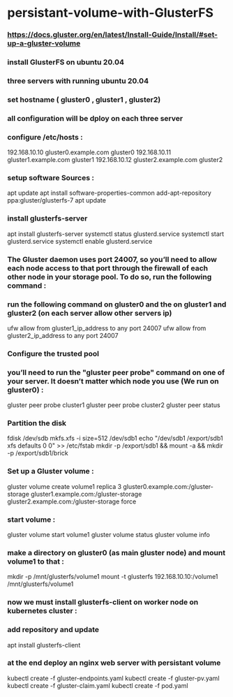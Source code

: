 # persistant-volume-with-GlusterFS
### https://docs.gluster.org/en/latest/Install-Guide/Install/#set-up-a-gluster-volume
### install GlusterFS on ubuntu 20.04
### three servers with running ubuntu 20.04
### set hostname ( gluster0 , gluster1 , gluster2)
### all configuration will be dploy on each three server
### configure /etc/hosts :
192.168.10.10 gluster0.example.com gluster0
192.168.10.11 gluster1.example.com gluster1
192.168.10.12 gluster2.example.com gluster2
### setup software Sources :
apt update
apt install software-properties-common
add-apt-repository ppa:gluster/glusterfs-7
apt update

### install glusterfs-server
apt install glusterfs-server
systemctl status glusterd.service
systemctl start glusterd.service
systemctl enable glusterd.service

### The Gluster daemon uses port 24007, so you’ll need to allow each node access to that port through the firewall of each other node in your storage pool. To do so, run the following command :
### run the following command on gluster0 and the on gluster1 and gluster2 (on each server allow other servers ip)
ufw allow from gluster1_ip_address to any port 24007
ufw allow from gluster2_ip_address to any port 24007

### Configure the trusted pool
### you’ll need to run the "gluster peer probe" command on one of your server. It doesn’t matter which node you use (We run on gluster0) :

gluster peer probe cluster1
gluster peer probe cluster2
gluster peer status

### Partition the disk
fdisk /dev/sdb
mkfs.xfs -i size=512 /dev/sdb1
echo "/dev/sdb1 /export/sdb1 xfs defaults 0 0"  >> /etc/fstab
mkdir -p /export/sdb1 && mount -a && mkdir -p /export/sdb1/brick

### Set up a Gluster volume :
gluster volume create volume1 replica 3 gluster0.example.com:/gluster-storage gluster1.example.com:/gluster-storage gluster2.example.com:/gluster-storage force

### start volume :
gluster volume start volume1
gluster volume status
gluster volume info

### make a directory on gluster0 (as main gluster node) and mount volume1 to that :
mkdir -p /mnt/glusterfs/volume1
mount -t glusterfs 192.168.10.10:/volume1 /mnt/glusterfs/volume1

### now we must install glusterfs-client on worker node on kubernetes cluster :
### add repository and update
apt install glusterfs-client

### at the end deploy an nginx web server with persistant volume 
kubectl create -f gluster-endpoints.yaml
kubectl create -f gluster-pv.yaml
kubectl create -f gluster-claim.yaml
kubectl create -f pod.yaml



